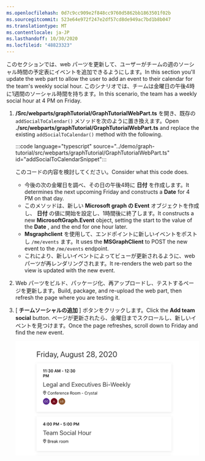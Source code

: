 ```yaml
---
ms.openlocfilehash: 0d7c9cc909e2f848cc9760d5862bb1863501f02b
ms.sourcegitcommit: 523e64e972f247e2df57cd8de949ac7bd1b8b047
ms.translationtype: MT
ms.contentlocale: ja-JP
ms.lasthandoff: 10/30/2020
ms.locfileid: "48823323"
---
```

<!-- markdownlint-disable MD002 MD041 -->

<span data-ttu-id="88ec4-101">このセクションでは、web パーツを更新して、ユーザーがチームの週のソーシャル時間の予定表にイベントを追加できるようにします。</span><span class="sxs-lookup"><span data-stu-id="88ec4-101">In this section you'll update the web part to allow the user to add an event to their calendar for the team's weekly social hour.</span></span> <span data-ttu-id="88ec4-102">このシナリオでは、チームは金曜日の午後4時に1週間のソーシャル時間を持ちます。</span><span class="sxs-lookup"><span data-stu-id="88ec4-102">In this scenario, the team has a weekly social hour at 4 PM on Friday.</span></span>

1. <span data-ttu-id="88ec4-103">**/Src/webparts/graphTutorial/GraphTutorialWebPart.ts** を開き、既存の `addSocialToCalendar()` メソッドを次のように置き換えます。</span><span class="sxs-lookup"><span data-stu-id="88ec4-103">Open **./src/webparts/graphTutorial/GraphTutorialWebPart.ts** and replace the existing `addSocialToCalendar()` method with the following.</span></span>

    :::code language="typescript" source="../demo/graph-tutorial/src/webparts/graphTutorial/GraphTutorialWebPart.ts" id="addSocialToCalendarSnippet":::

    <span data-ttu-id="88ec4-104">このコードの内容を検討してください。</span><span class="sxs-lookup"><span data-stu-id="88ec4-104">Consider what this code does.</span></span>

    - <span data-ttu-id="88ec4-105">今後の次の金曜日を調べ、その日の午後4時に **日付** を作成します。</span><span class="sxs-lookup"><span data-stu-id="88ec4-105">It determines the next upcoming Friday and constructs a **Date** for 4 PM on that day.</span></span>
    - <span data-ttu-id="88ec4-106">このメソッドは、新しい **Microsoft graph の Event** オブジェクトを作成し、 **日付** の値に開始を設定し、1時間後に終了します。</span><span class="sxs-lookup"><span data-stu-id="88ec4-106">It constructs a new **MicrosoftGraph.Event** object, setting the start to the value of the **Date** , and the end for one hour later.</span></span>
    - <span data-ttu-id="88ec4-107">**Msgraphclient** を使用して、エンドポイントに新しいイベントをポストし `/me/events` ます。</span><span class="sxs-lookup"><span data-stu-id="88ec4-107">It uses the **MSGraphClient** to POST the new event to the `/me/events` endpoint.</span></span>
    - <span data-ttu-id="88ec4-108">これにより、新しいイベントによってビューが更新されるように、web パーツが再レンダリングされます。</span><span class="sxs-lookup"><span data-stu-id="88ec4-108">It re-renders the web part so the view is updated with the new event.</span></span>

1. <span data-ttu-id="88ec4-109">Web パーツをビルド、パッケージ化、再アップロードし、テストするページを更新します。</span><span class="sxs-lookup"><span data-stu-id="88ec4-109">Build, package, and re-upload the web part, then refresh the page where you are testing it.</span></span>

1. <span data-ttu-id="88ec4-110">[ **チームソーシャルの追加** ] ボタンをクリックします。</span><span class="sxs-lookup"><span data-stu-id="88ec4-110">Click the **Add team social** button.</span></span> <span data-ttu-id="88ec4-111">ページが更新されたら、金曜日までスクロールし、新しいイベントを見つけます。</span><span class="sxs-lookup"><span data-stu-id="88ec4-111">Once the page refreshes, scroll down to Friday and find the new event.</span></span>

    ![Web パーツに表示される新しく作成されたイベントのスクリーンショット](images/new-event.png)

